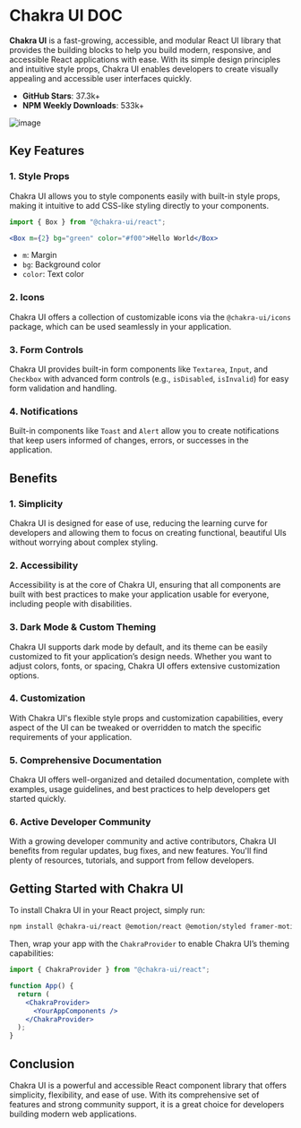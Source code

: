 # Chakra UI DOC

**Chakra UI** is a fast-growing, accessible, and modular React UI library that provides the building blocks to help you build modern, responsive, and accessible React applications with ease. With its simple design principles and intuitive style props, Chakra UI enables developers to create visually appealing and accessible user interfaces quickly.

- **GitHub Stars**: 37.3k+
- **NPM Weekly Downloads**: 533k+

![image](https://github.com/user-attachments/assets/59987378-2463-44a3-bae7-1a6b56a8fc7a)


## Key Features

### 1. **Style Props**
Chakra UI allows you to style components easily with built-in style props, making it intuitive to add CSS-like styling directly to your components.

```jsx
import { Box } from "@chakra-ui/react";

<Box m={2} bg="green" color="#f00">Hello World</Box>
```
- `m`: Margin
- `bg`: Background color
- `color`: Text color

### 2. **Icons**
Chakra UI offers a collection of customizable icons via the `@chakra-ui/icons` package, which can be used seamlessly in your application.

### 3. **Form Controls**
Chakra UI provides built-in form components like `Textarea`, `Input`, and `Checkbox` with advanced form controls (e.g., `isDisabled`, `isInvalid`) for easy form validation and handling.

### 4. **Notifications**
Built-in components like `Toast` and `Alert` allow you to create notifications that keep users informed of changes, errors, or successes in the application.

## Benefits

### 1. **Simplicity**
Chakra UI is designed for ease of use, reducing the learning curve for developers and allowing them to focus on creating functional, beautiful UIs without worrying about complex styling.

### 2. **Accessibility**
Accessibility is at the core of Chakra UI, ensuring that all components are built with best practices to make your application usable for everyone, including people with disabilities.

### 3. **Dark Mode & Custom Theming**
Chakra UI supports dark mode by default, and its theme can be easily customized to fit your application’s design needs. Whether you want to adjust colors, fonts, or spacing, Chakra UI offers extensive customization options.

### 4. **Customization**
With Chakra UI's flexible style props and customization capabilities, every aspect of the UI can be tweaked or overridden to match the specific requirements of your application.

### 5. **Comprehensive Documentation**
Chakra UI offers well-organized and detailed documentation, complete with examples, usage guidelines, and best practices to help developers get started quickly.

### 6. **Active Developer Community**
With a growing developer community and active contributors, Chakra UI benefits from regular updates, bug fixes, and new features. You'll find plenty of resources, tutorials, and support from fellow developers.

## Getting Started with Chakra UI

To install Chakra UI in your React project, simply run:

```bash
npm install @chakra-ui/react @emotion/react @emotion/styled framer-motion
```

Then, wrap your app with the `ChakraProvider` to enable Chakra UI’s theming capabilities:

```jsx
import { ChakraProvider } from "@chakra-ui/react";

function App() {
  return (
    <ChakraProvider>
      <YourAppComponents />
    </ChakraProvider>
  );
}
```

## Conclusion

Chakra UI is a powerful and accessible React component library that offers simplicity, flexibility, and ease of use. With its comprehensive set of features and strong community support, it is a great choice for developers building modern web applications.

